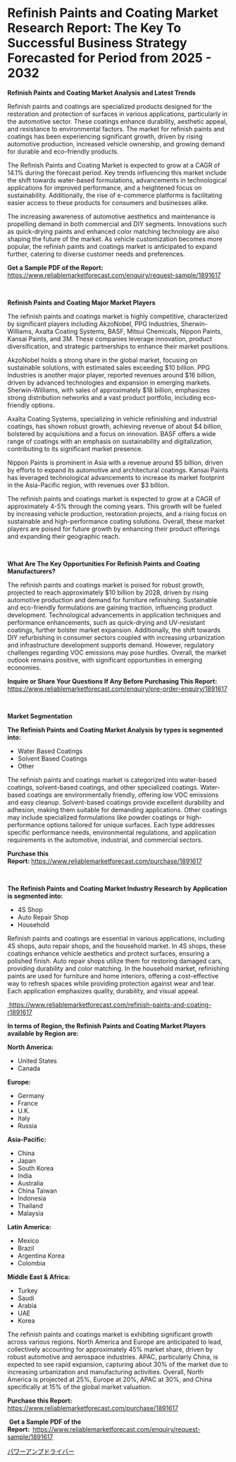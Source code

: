 <p><h1>Refinish Paints and Coating Market Research Report: The Key To Successful Business Strategy Forecasted for Period from 2025 - 2032</h1></p><p><strong>Refinish Paints and Coating Market Analysis and Latest Trends</strong></p>
<p><p>Refinish paints and coatings are specialized products designed for the restoration and protection of surfaces in various applications, particularly in the automotive sector. These coatings enhance durability, aesthetic appeal, and resistance to environmental factors. The market for refinish paints and coatings has been experiencing significant growth, driven by rising automotive production, increased vehicle ownership, and growing demand for durable and eco-friendly products.</p><p>The Refinish Paints and Coating Market is expected to grow at a CAGR of 14.1% during the forecast period. Key trends influencing this market include the shift towards water-based formulations, advancements in technological applications for improved performance, and a heightened focus on sustainability. Additionally, the rise of e-commerce platforms is facilitating easier access to these products for consumers and businesses alike.</p><p>The increasing awareness of automotive aesthetics and maintenance is propelling demand in both commercial and DIY segments. Innovations such as quick-drying paints and enhanced color matching technology are also shaping the future of the market. As vehicle customization becomes more popular, the refinish paints and coatings market is anticipated to expand further, catering to diverse customer needs and preferences.</p></p>
<p><strong>Get a Sample PDF of the Report:&nbsp;</strong> <a href="https://www.reliablemarketforecast.com/enquiry/request-sample/1891617?utm_campaign=1105&utm_medium=2&utm_source=Github&utm_content=ia&utm_term=14012025&utm_id=refinish-paints-and-coating">https://www.reliablemarketforecast.com/enquiry/request-sample/1891617</a></p>
<p>&nbsp;</p>
<p><strong>Refinish Paints and Coating Major Market Players</strong></p>
<p><p>The refinish paints and coatings market is highly competitive, characterized by significant players including AkzoNobel, PPG Industries, Sherwin-Williams, Axalta Coating Systems, BASF, Mitsui Chemicals, Nippon Paints, Kansai Paints, and 3M. These companies leverage innovation, product diversification, and strategic partnerships to enhance their market positions.</p><p>AkzoNobel holds a strong share in the global market, focusing on sustainable solutions, with estimated sales exceeding $10 billion. PPG Industries is another major player, reported revenues around $16 billion, driven by advanced technologies and expansion in emerging markets. Sherwin-Williams, with sales of approximately $18 billion, emphasizes strong distribution networks and a vast product portfolio, including eco-friendly options.</p><p>Axalta Coating Systems, specializing in vehicle refinishing and industrial coatings, has shown robust growth, achieving revenue of about $4 billion, bolstered by acquisitions and a focus on innovation. BASF offers a wide range of coatings with an emphasis on sustainability and digitalization, contributing to its significant market presence.</p><p>Nippon Paints is prominent in Asia with a revenue around $5 billion, driven by efforts to expand its automotive and architectural coatings. Kansai Paints has leveraged technological advancements to increase its market footprint in the Asia-Pacific region, with revenues over $3 billion.</p><p>The refinish paints and coatings market is expected to grow at a CAGR of approximately 4-5% through the coming years. This growth will be fueled by increasing vehicle production, restoration projects, and a rising focus on sustainable and high-performance coating solutions. Overall, these market players are poised for future growth by enhancing their product offerings and expanding their geographic reach.</p></p>
<p>&nbsp;</p>
<p><strong>What Are The Key Opportunities For Refinish Paints and Coating Manufacturers?</strong></p>
<p><p>The refinish paints and coatings market is poised for robust growth, projected to reach approximately $10 billion by 2028, driven by rising automotive production and demand for furniture refinishing. Sustainable and eco-friendly formulations are gaining traction, influencing product development. Technological advancements in application techniques and performance enhancements, such as quick-drying and UV-resistant coatings, further bolster market expansion. Additionally, the shift towards DIY refurbishing in consumer sectors coupled with increasing urbanization and infrastructure development supports demand. However, regulatory challenges regarding VOC emissions may pose hurdles. Overall, the market outlook remains positive, with significant opportunities in emerging economies.</p></p>
<p><strong>Inquire or Share Your Questions If Any Before Purchasing This Report:</strong> <a href="https://www.reliablemarketforecast.com/enquiry/pre-order-enquiry/1891617?utm_campaign=1105&utm_medium=2&utm_source=Github&utm_content=ia&utm_term=14012025&utm_id=refinish-paints-and-coating">https://www.reliablemarketforecast.com/enquiry/pre-order-enquiry/1891617</a></p>
<p>&nbsp;</p>
<p><strong>Market Segmentation</strong></p>
<p><strong>The Refinish Paints and Coating Market Analysis by types is segmented into:</strong></p>
<p><ul><li>Water Based Coatings</li><li>Solvent Based Coatings</li><li>Other</li></ul></p>
<p><p>The refinish paints and coatings market is categorized into water-based coatings, solvent-based coatings, and other specialized coatings. Water-based coatings are environmentally friendly, offering low VOC emissions and easy cleanup. Solvent-based coatings provide excellent durability and adhesion, making them suitable for demanding applications. Other coatings may include specialized formulations like powder coatings or high-performance options tailored for unique surfaces. Each type addresses specific performance needs, environmental regulations, and application requirements in the automotive, industrial, and commercial sectors.</p></p>
<p><strong>Purchase this Report:&nbsp;</strong><a href="https://www.reliablemarketforecast.com/purchase/1891617?utm_campaign=1105&utm_medium=2&utm_source=Github&utm_content=ia&utm_term=14012025&utm_id=refinish-paints-and-coating">https://www.reliablemarketforecast.com/purchase/1891617</a></p>
<p>&nbsp;</p>
<p><strong>The Refinish Paints and Coating Market Industry Research by Application is segmented into:</strong></p>
<p><ul><li>4S Shop</li><li>Auto Repair Shop</li><li>Household</li></ul></p>
<p><p>Refinish paints and coatings are essential in various applications, including 4S shops, auto repair shops, and the household market. In 4S shops, these coatings enhance vehicle aesthetics and protect surfaces, ensuring a polished finish. Auto repair shops utilize them for restoring damaged cars, providing durability and color matching. In the household market, refinishing paints are used for furniture and home interiors, offering a cost-effective way to refresh spaces while providing protection against wear and tear. Each application emphasizes quality, durability, and visual appeal.</p></p>
<p><a href="https://www.reliablemarketforecast.com/refinish-paints-and-coating-r1891617?utm_campaign=1105&utm_medium=2&utm_source=Github&utm_content=ia&utm_term=14012025&utm_id=refinish-paints-and-coating">&nbsp;https://www.reliablemarketforecast.com/refinish-paints-and-coating-r1891617</a></p>
<p><strong>In terms of Region, the Refinish Paints and Coating Market Players available by Region are:</strong></p>
<p>
    <p> <strong> North America: </strong>
        <ul>
            <li>United States</li>
            <li>Canada</li>
        </ul>
        </p> 
    <p> <strong> Europe: </strong>
        <ul>
            <li>Germany</li>
            <li>France</li>
            <li>U.K.</li>
            <li>Italy</li>
            <li>Russia</li>
        </ul>
        </p> 
    <p> <strong> Asia-Pacific: </strong>
        <ul>
            <li>China</li>
            <li>Japan</li>
            <li>South Korea</li>
            <li>India</li>
            <li>Australia</li>
            <li>China Taiwan</li>
            <li>Indonesia</li>
            <li>Thailand</li>
            <li>Malaysia</li>
        </ul>
        </p> 
    <p> <strong> Latin America: </strong>
        <ul>
            <li>Mexico</li>
            <li>Brazil</li>
            <li>Argentina Korea</li>
            <li>Colombia</li>
        </ul>
        </p> 
    <p> <strong> Middle East & Africa: </strong>
        <ul>
            <li>Turkey</li>
            <li>Saudi</li>
            <li>Arabia</li>
            <li>UAE</li>
            <li>Korea</li>
        </ul>
    </p>
    </p>
<p><p>The refinish paints and coatings market is exhibiting significant growth across various regions. North America and Europe are anticipated to lead, collectively accounting for approximately 45% market share, driven by robust automotive and aerospace industries. APAC, particularly China, is expected to see rapid expansion, capturing about 30% of the market due to increasing urbanization and manufacturing activities. Overall, North America is projected at 25%, Europe at 20%, APAC at 30%, and China specifically at 15% of the global market valuation.</p></p>
<p><strong>Purchase this Report: </strong><a href="https://www.reliablemarketforecast.com/purchase/1891617?utm_campaign=1105&utm_medium=2&utm_source=Github&utm_content=ia&utm_term=14012025&utm_id=refinish-paints-and-coating">https://www.reliablemarketforecast.com/purchase/1891617</a></p>
<p>&nbsp;<strong>Get a Sample PDF of the Report:&nbsp;&nbsp;</strong><a href="https://www.reliablemarketforecast.com/enquiry/request-sample/1891617?utm_campaign=1105&utm_medium=2&utm_source=Github&utm_content=ia&utm_term=14012025&utm_id=refinish-paints-and-coating">https://www.reliablemarketforecast.com/enquiry/request-sample/1891617</a></p>
<p><strong></strong></p>
<p><p><a href="https://github.com/lababdou/Market-Research-Report-List-6/blob/main/938706730063.md?utm_campaign=1105&utm_medium=2&utm_source=Github&utm_content=ia&utm_term=14012025&utm_id=refinish-paints-and-coating">パワーアンプドライバー</a></p></p>